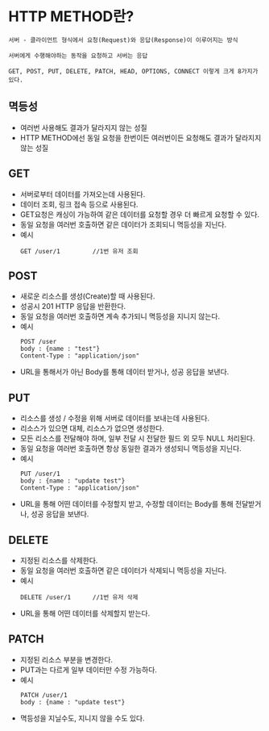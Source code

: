 # HTTP METHOD란?
    서버 - 클라이언트 형식에서 요청(Request)와 응답(Response)이 이루어지는 방식

    서버에게 수행해야하는 동작을 요청하고 서버는 응답

    GET, POST, PUT, DELETE, PATCH, HEAD, OPTIONS, CONNECT 이렇게 크게 8가지가 있다.

## 멱등성
- 여러번 사용해도 결과가 달라지지 않는 성질
- HTTP METHOD에선 동일 요청을 한번이든 여러번이든 요청해도 결과가 달라지지 않는 성질

## GET
- 서버로부터 데이터를 가져오는데 사용된다.
- 데이터 조회, 링크 접속 등으로 사용된다.
- GET요청은 캐싱이 가능하여 같은 데이터를 요청할 경우 더 빠르게 요청할 수 있다.
- 동일 요청을 여러번 호출하면 같은 데이터가 조회되니 멱등성을 지닌다.
- 예시
    ```
    GET /user/1         //1번 유저 조회
    ```

## POST
- 새로운 리소스를 생성(Create)할 때 사용된다.
- 성공시 201 HTTP 응답을 반환한다.
- 동일 요청을 여러번 호출하면 계속 추가되니 멱등성을 지니지 않는다.
- 예시
    ```
    POST /user
    body : {name : "test"}
    Content-Type : "application/json"
    ```
- URL을 통해서가 아닌 Body를 통해 데이터 받거나, 성공 응답을 보낸다.

## PUT
- 리소스를 생성 / 수정을 위해 서버로 데이터를 보내는데 사용된다.
- 리소스가 있으면 대체, 리소스가 없으면 생성한다.
- 모든 리소스를 전달해야 하며, 일부 전달 시 전달한 필드 외 모두 NULL 처리된다.
- 동일 요청을 여러번 호출하면 항상 동일한 결과가 생성되니 멱등성을 지닌다.
- 예시
    ```
    PUT /user/1
    body : {name : "update test"}
    Content-Type : "application/json"
    ```
-  URL을 통해 어떤 데이터를 수정할지 받고, 수정할 데이터는 Body를 통해 전달받거나, 성공 응답을 보낸다.

## DELETE
- 지정된 리소스를 삭제한다.
- 동일 요청을 여러번 호출하면 같은 데이터가 삭제되니 멱등성을 지닌다.
- 예시
    ```
    DELETE /user/1      //1번 유저 삭제
    ```
- URL을 통해 어떤 데이터를 삭제할지 받는다.

## PATCH
- 지정된 리소스 부분을 변경한다.
- PUT과는 다르게 일부 데이터만 수정 가능하다.
- 예시
    ```
    PATCH /user/1
    body : {name : "update test"}
    ```
- 멱등성을 지닐수도, 지니지 않을 수도 있다.
